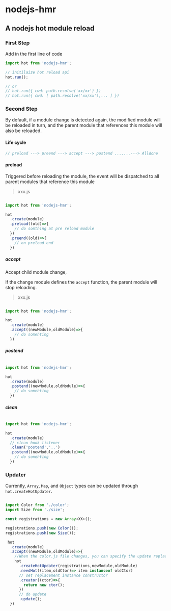# nodejs-hmr

## A nodejs hot module reload 

### First Step

Add in the first line of code

```js
import hot from 'nodejs-hmr';

// initilaize hot reload api
hot.run();

// or 
// hot.run({ cwd: path.resolve('xx/xx') })
// hot.run({ cwd: [ path.resolve('xx/xx'),... ] })

```

### Second Step

By default, if a module change is detected again, the modified module will be reloaded in turn, and the parent module that references this module will also be reloaded.


#### Life cycle

```js
// preload ---> preend ---> accept ---> postend .......---> Alldone
```

#### preload

Triggered before reloading the module, the event will be dispatched to all parent modules that reference this module

> xxx.js

```js

import hot from 'nodejs-hmr';

hot
  .create(module)
  .preload((old)=>{
    // do somthing at pre reload module
  })
  .preend((old)=>{
    // on preload end
  })

```

##### accept

Accept child module change,

If the change module defines the `accept` function, the parent module will stop reloading.


>  xxx.js

```js

import hot from 'nodejs-hmr';

hot
  .create(module)
  .accept((newModule,oldModule)=>{
    // do somehting
  })

```

##### postend

```js

import hot from 'nodejs-hmr';

hot
  .create(module)
  .postend((newModule,oldModule)=>{
    // do somehting
  })

```

##### clean

```js

import hot from 'nodejs-hmr';

hot
  .create(module)
  // clean hook listener
  .clean('postend','..')
  .postend((newModule,oldModule)=>{
    // do somehting
  })

```

### Updater

Currently, `Array`, `Map`, and `Object` types can be updated through `hot.createHotUpdater`.

```js

import Color from './color';
import Size from './size';

const registrations = new Array<XX>();

registrations.push(new Color());
registrations.push(new Size());

 hot
  .create(module)
  .accept((newModule,oldModule)=>{
    //When the color.js file changes, you can specify the update replacement in the following ways
    hot
      .createHotUpdater(registrations,newModule,oldModule)
      .needHot((item,oldCtor)=> item instanceof oldCtor)
      // set replacement instance constructor
      .creator((ctor)=>{
        return new ctor();
      })
      // do update
      .update();
  })

```




